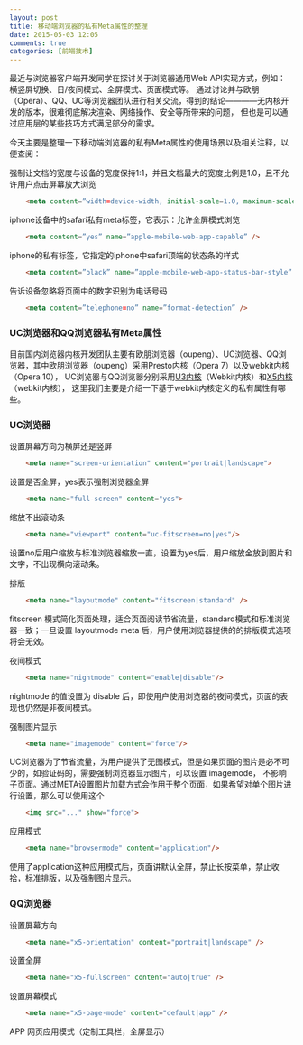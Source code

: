 ```yaml
---
layout: post
title: 移动端浏览器的私有Meta属性的整理
date: 2015-05-03 12:05
comments: true
categories: [前端技术]
---
```


最近与浏览器客户端开发同学在探讨关于浏览器通用Web API实现方式，例如：横竖屏切换、日/夜间模式、全屏模式、页面模式等。
通过讨论并与欧朋（Opera）、QQ、UC等浏览器团队进行相关交流，得到的结论————无内核开发的版本，很难彻底解决渲染、网络操作、安全等所带来的问题，
但也是可以通过应用层的某些技巧方式满足部分的需求。

今天主要是整理一下移动端浏览器的私有Meta属性的使用场景以及相关注释，以便查阅：

强制让文档的宽度与设备的宽度保持1:1，并且文档最大的宽度比例是1.0，且不允许用户点击屏幕放大浏览

```html
    <meta content=”width=device-width, initial-scale=1.0, maximum-scale=1.0, user-scalable=0;” name=”viewport” />
```

iphone设备中的safari私有meta标签，它表示：允许全屏模式浏览

```html
    <meta content=”yes” name=”apple-mobile-web-app-capable” />
```

iphone的私有标签，它指定的iphone中safari顶端的状态条的样式

```html
    <meta content=”black” name=”apple-mobile-web-app-status-bar-style” />
```

告诉设备忽略将页面中的数字识别为电话号码

```html
    <meta content=”telephone=no” name=”format-detection” />
```

<!--more-->
### UC浏览器和QQ浏览器私有Meta属性

目前国内浏览器内核开发团队主要有欧朋浏览器（oupeng）、UC浏览器、QQ浏览器，其中欧朋浏览器（oupeng）采用Presto内核（Opera 7）以及webkit内核（Opera 10），
UC浏览器与QQ浏览器分别采用[U3内核](http://www.uc.cn/business/developer/)（Webkit内核）和[X5内核](http://x5.tencent.com/)（webkit内核），
这里我们主要是介绍一下基于webkit内核定义的私有属性有哪些。

### UC浏览器

设置屏幕方向为横屏还是竖屏

```html
    <meta name="screen-orientation" content="portrait|landscape">
```

设置是否全屏，yes表示强制浏览器全屏

```html
    <meta name="full-screen" content="yes">
```

缩放不出滚动条

```html
    <meta name="viewport" content="uc-fitscreen=no|yes"/>
```

设置no后用户缩放与标准浏览器缩放一直，设置为yes后，用户缩放金放到图片和文字，不出现横向滚动条。

排版

```html
    <meta name="layoutmode" content="fitscreen|standard" />
```

fitscreen 模式简化页面处理，适合页面阅读节省流量，standard模式和标准浏览器一致；一旦设置 layoutmode meta 后，用户使用浏览器提供的的排版模式选项将会无效。

夜间模式

```html
    <meta name="nightmode" content="enable|disable"/>
```

nightmode 的值设置为 disable 后，即使用户使用浏览器的夜间模式，页面的表现也仍然是非夜间模式。

强制图片显示

```html
    <meta name="imagemode" content="force"/>
```

UC浏览器为了节省流量，为用户提供了无图模式，但是如果页面的图片是必不可少的，如验证码的，需要强制浏览器显示图片，可以设置 imagemode， 不影响子页面。通过META设置图片加载方式会作用于整个页面，如果希望对单个图片进行设置，那么可以使用这个

```html
    <img src="..." show="force">
```

应用模式

```html
    <meta name="browsermode" content="application"/>
```

使用了application这种应用模式后，页面讲默认全屏，禁止长按菜单，禁止收拾，标准排版，以及强制图片显示。

### QQ浏览器

设置屏幕方向

```html
    <meta name="x5-orientation" content="portrait|landscape" />
```

设置全屏

```html
    <meta name="x5-fullscreen" content="auto|true" />
```

设置屏幕模式

```html
    <meta name="x5-page-mode" content="default|app" />
```

APP 网页应用模式（定制工具栏，全屏显示）
